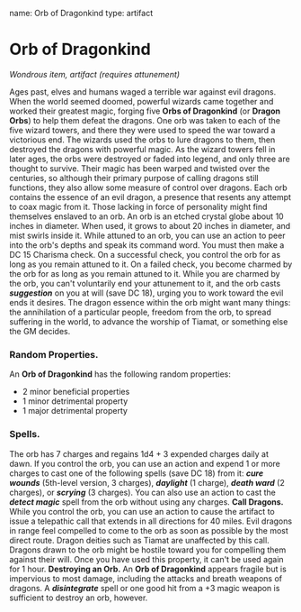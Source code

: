name: Orb of Dragonkind
type: artifact

# Orb of Dragonkind
_Wondrous item, artifact (requires attunement)_

Ages past, elves and humans waged a terrible war against evil dragons. When the world seemed doomed, powerful wizards came together and worked their greatest magic, forging five **Orbs of Dragonkind** (or **Dragon Orbs**) to help them defeat the dragons. One orb was taken to each of the five wizard towers, and there they were used to speed the war toward a victorious end. The wizards used the orbs to lure dragons to them, then destroyed the dragons with powerful magic.
As the wizard towers fell in later ages, the orbs were destroyed or faded into legend, and only three are thought to survive. Their magic has been warped and twisted over the centuries, so although their primary purpose of calling dragons still functions, they also allow some measure of control over dragons.
Each orb contains the essence of an evil dragon, a presence that resents any attempt to coax magic from it. Those lacking in force of personality might find themselves enslaved to an orb.
An orb is an etched crystal globe about 10 inches in diameter. When used, it grows to about 20 inches in diameter, and mist swirls inside it.
While attuned to an orb, you can use an action to peer into the orb's depths and speak its command word. You must then make a DC 15 Charisma check. On a successful check, you control the orb for as long as you remain attuned to it. On a failed check, you become charmed by the orb for as long as you remain attuned to it.
While you are charmed by the orb, you can't voluntarily end your attunement to it, and the orb casts **_suggestion_** on you at will (save DC 18), urging you to work toward the evil ends it desires. The dragon essence within the orb might want many things: the annihilation of a particular people, freedom from the orb, to spread suffering in the world, to advance the worship of Tiamat, or something else the GM decides.

### Random Properties.
An **Orb of Dragonkind** has the following random properties:
* 2 minor beneficial properties
* 1 minor detrimental property
* 1 major detrimental property

### Spells.
The orb has 7 charges and regains 1d4 + 3 expended charges daily at dawn. If you control the orb, you can use an action and expend 1 or more charges to cast one of the following spells (save DC 18) from it: **_cure wounds_** (5th-level version, 3 charges), **_daylight_** (1 charge), **_death ward_** (2 charges), or **_scrying_** (3 charges).
You can also use an action to cast the **_detect magic_** spell from the orb without using any charges.
**Call Dragons.** While you control the orb, you can use an action to cause the artifact to issue a telepathic call that extends in all directions for 40 miles. Evil dragons in range feel compelled to come to the orb as soon as possible by the most direct route. Dragon deities such as Tiamat are unaffected by this call. Dragons drawn to the orb might be hostile toward you for compelling them against their will. Once you have used this property, it can't be used again for 1 hour.
**Destroying an Orb.** An **Orb of Dragonkind** appears fragile but is impervious to most damage, including the attacks and breath weapons of dragons. A **_disintegrate_** spell or one good hit from a +3 magic weapon is sufficient to destroy an orb, however.
